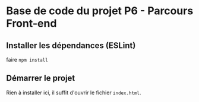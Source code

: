 # Base de code du projet P6 - Parcours Front-end

## Installer les dépendances (ESLint)

faire `npm install`
## Démarrer le projet

Rien à installer ici, il suffit d'ouvrir le fichier `index.html`.

